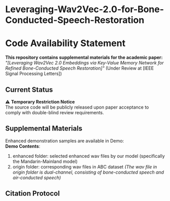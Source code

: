 # Leveraging-Wav2Vec-2.0-for-Bone-Conducted-Speech-Restoration
# Code Availability Statement

**This repository contains supplemental materials for the academic paper:**  
*"[Leveraging Wav2Vec 2.0 Embeddings via Key-Value Memory Network for Refined Bone-Conducted Speech Restoration]"* (Under Review at [IEEE Signal Processing Letters])

## Current Status
⚠️ ​**Temporary Restriction Notice**  
The source code will be publicly released upon paper acceptance to comply with double-blind review requirements.

## Supplemental Materials
Enhanced demonstration samples are available in Demo:  
**Demo Contents**:  
1. enhanced folder: selected enhanced wav files by our model (specifically the Mandarin-Mainland model) 
2. origin folder: corresponding wav files in ABC dataset
*(The wav file in origin folder is dual-channel, consisting of bone-conducted speech and air-conducted speech)*

## Citation Protocol
